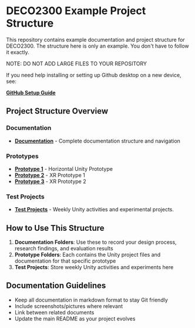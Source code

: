 # DECO2300 Example Project Structure

This repository contains example documentation and project structure for DECO2300.
The structure here is only an example. You don't have to follow it exactly.

NOTE: DO NOT ADD LARGE FILES TO YOUR REPOSITORY

If you need help installing or setting up Github desktop on a new device, see:  

**[GitHub Setup Guide](./GitHub%20Setup%20on%20device.md)**

## Project Structure Overview

### Documentation

- **[Documentation](./Documentation/README.md)** - Complete documentation structure and navigation


### Prototypes

- **[Prototype 1](./Prototype%201/README.md)** - Horizontal Unity Prototype
- **[Prototype 2](./Prototype%202/README.md)** - XR Prototype 1
- **[Prototype 3](./Prototype%203/README.md)** - XR Prototype 2

### Test Projects

- **[Test Projects](./TestProjects/README.md)** - Weekly Unity activities and experimental projects.

## How to Use This Structure

1. **Documentation Folders**: Use these to record your design process, research findings, and evaluation results
2. **Prototype Folders**: Each contains the Unity project files and documentation for that specific prototype
3. **Test Projects**: Store weekly Unity activities and experiments here

## Documentation Guidelines

- Keep all documentation in markdown format to stay Git friendly
- Include screenshots/pictures where relevant
- Link between related documents
- Update the main README as your project evolves

